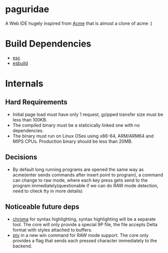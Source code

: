 # paguridae

A Web IDE hugely inspired from [Acme](http://acme.cat-v.org/) that is almost a clone of acme :)

# Build Dependencies

* [esc](https://github.com/mjibson/esc)
* [esbuild](https://github.com/evanw/esbuild)

# Internals

## Hard Requirements

* Initial page load must have only 1 request, gzipped transfer size must be less than 100KB.
* The compiled binary must be a staticically linked one with no dependencies.
* The binary must run on Linux OSes using x86-64, ARM/ARM64 and MIPS CPUs. Production binary should be less than 20MB.

## Decisions

* By default long running programs are opened the same way as acme(enter sends commands after insert point to program), a command can change to raw mode, where each key press gets send to the program immediately(questionable if we can do RAW mode detection, need to check tty in more details)

## Noticeable future deps

* [chroma](https://github.com/alecthomas/chroma) for syntax highlighting, syntax highlighting will be a separate tool. The core will only provide a special 9P file, the file accepts Delta format with styles attached to buffers.
* [pty](https://github.com/creack/pty) in a new win command for RAW mode support. The core only provides a flag that sends each pressed character immediately to the backend.
